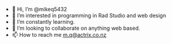 - 👋 Hi, I’m @mikeq5432
- 👀 I’m interested in programming in Rad Studio and web design
- 🌱 I’m constantly learning.
- 💞️ I’m looking to collaborate on anything web based.
- 📫 How to reach me m.q@actrix.co.nz

<!---
mikeq5432/mikeq5432 is a ✨ special ✨ repository because its `README.md` (this file) appears on your GitHub profile.
You can click the Preview link to take a look at your changes.
--->
